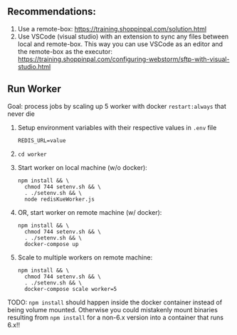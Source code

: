 ## Recommendations:

1. Use a remote-box: https://training.shoppinpal.com/solution.html
1. Use VSCode (visual studio) with an extension to sync any files between local and remote-box. This way you can use VSCode as an editor and the remote-box as the executor: https://training.shoppinpal.com/configuring-webstorm/sftp-with-visual-studio.html

## Run Worker

Goal: process jobs by scaling up 5 worker with docker `restart:always` that never die

1. Setup environment variables with their respective values in `.env` file

    ```
    REDIS_URL=value
    ```
1. `cd worker`
1. Start worker on local machine (w/o docker):

    ```
    npm install && \
      chmod 744 setenv.sh && \
      . ./setenv.sh && \
      node redisKueWorker.js
    ```
1. OR, start worker on remote machine (w/ docker):

    ```
    npm install && \
      chmod 744 setenv.sh && \
      . ./setenv.sh && \
      docker-compose up
    ```
1. Scale to multiple workers on remote machine:

    ```
    npm install && \
      chmod 744 setenv.sh && \
      . ./setenv.sh && \
      docker-compose scale worker=5
    ```

TODO: `npm install` should happen inside the docker container instead of being volume mounted.
Otherwise you could mistakenly mount binaries resulting from `npm install` for a non-6.x version into a container that runs 6.x!!